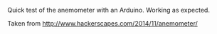 Quick test of the anemometer with an Arduino.  Working as expected.

Taken from http://www.hackerscapes.com/2014/11/anemometer/
